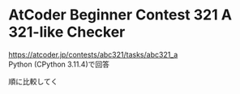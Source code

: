 # AtCoder Beginner Contest 321 A 321-like Checker  
https://atcoder.jp/contests/abc321/tasks/abc321_a  
Python (CPython 3.11.4)で回答  

順に比較してく
